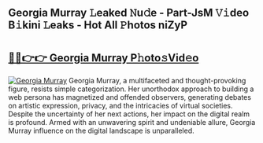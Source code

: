## Georgia Murray 𝙻eaked 𝙽u𝚍e - Part-JsM 𝚅𝚒deo B𝚒kini 𝙻eaks - Hot All 𝙿hotos niZyP

# <h2><a href="http://ld0ad7h.urlbe.top/?page=Georgia+Murray">🔗🔗👉👉 Georgia Murray P𝚑oto𝚜Vid𝚎o</a></h2>

[![Georgia Murray](https://i.imgur.com/eBuTRDB.gif)](http://ld0ad7h.urlbe.top/?page=Georgia+Murray)
Georgia Murray, a multifaceted and thought-provoking figure, resists simple categorization. Her unorthodox approach to building a web persona has magnetized and offended observers, generating debates on artistic expression, privacy, and the intricacies of virtual societies. Despite the uncertainty of her next actions, her impact on the digital realm is profound. Armed with an unwavering spirit and undeniable allure, Georgia Murray influence on the digital landscape is unparalleled.
